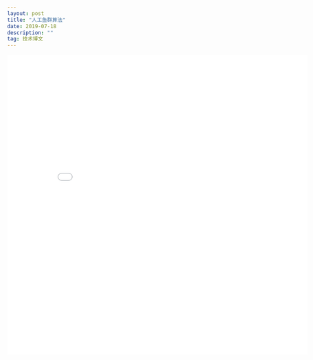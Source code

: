 ```yaml
---
layout: post
title: "人工鱼群算法"
date: 2019-07-18
description: ""
tag: 技术博文
---
```



<embed src="/downloads/人工鱼群算法.pdf" width="700" height="700"> 

